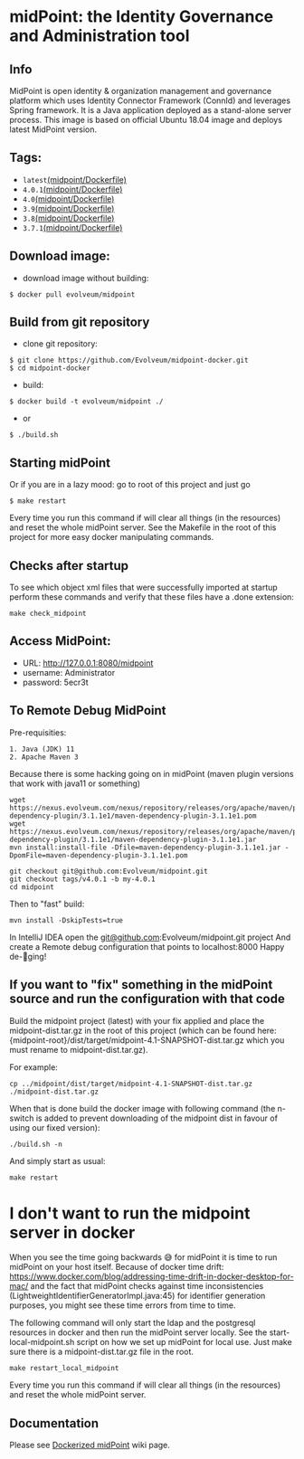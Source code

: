 # midPoint: the Identity Governance and Administration tool
## Info
MidPoint is open identity & organization management and governance platform which uses Identity Connector Framework (ConnId) and leverages Spring framework. It is a Java application deployed as a stand-alone server process. This image is based on official Ubuntu 18.04 image and deploys latest MidPoint version.

## Tags:
- `latest`[(midpoint/Dockerfile)](https://github.com/Evolveum/midpoint-docker)
- `4.0.1`[(midpoint/Dockerfile)](https://github.com/Evolveum/midpoint-docker/tree/4.0.1)
- `4.0`[(midpoint/Dockerfile)](https://github.com/Evolveum/midpoint-docker/tree/4.0)
- `3.9`[(midpoint/Dockerfile)](https://github.com/Evolveum/midpoint-docker/tree/3.9)
- `3.8`[(midpoint/Dockerfile)](https://github.com/Evolveum/midpoint-docker/tree/3.8)
- `3.7.1`[(midpoint/Dockerfile)](https://github.com/Evolveum/midpoint-docker/tree/3.7.1)

## Download image:
- download image without building:
```
$ docker pull evolveum/midpoint
```

## Build from git repository  
- clone git repository:
```
$ git clone https://github.com/Evolveum/midpoint-docker.git
$ cd midpoint-docker
```
- build:
```
$ docker build -t evolveum/midpoint ./
```
- or
```
$ ./build.sh
```

## Starting midPoint

Or if you are in a lazy mood: go to root of this project and just go

```
$ make restart
```
Every time you run this command if will clear all things (in the resources) and reset the whole midPoint server.
See the Makefile in the root of this project for more easy docker manipulating commands.

## Checks after startup

To see which object xml files that were successfully imported at startup perform these commands
and verify that these files have a .done extension:

```
make check_midpoint
```

## Access MidPoint:
- URL: http://127.0.0.1:8080/midpoint
- username: Administrator
- password: 5ecr3t

## To Remote Debug MidPoint

Pre-requisities:

    1. Java (JDK) 11
    2. Apache Maven 3

Because there is some hacking going on in midPoint (maven plugin versions that work with java11 or something)
```
wget https://nexus.evolveum.com/nexus/repository/releases/org/apache/maven/plugins/maven-dependency-plugin/3.1.1e1/maven-dependency-plugin-3.1.1e1.pom
wget https://nexus.evolveum.com/nexus/repository/releases/org/apache/maven/plugins/maven-dependency-plugin/3.1.1e1/maven-dependency-plugin-3.1.1e1.jar
mvn install:install-file -Dfile=maven-dependency-plugin-3.1.1e1.jar -DpomFile=maven-dependency-plugin-3.1.1e1.pom
```

```
git checkout git@github.com:Evolveum/midpoint.git
git checkout tags/v4.0.1 -b my-4.0.1
cd midpoint
```

Then to "fast" build:
```
mvn install -DskipTests=true
```

In IntelliJ IDEA open the git@github.com:Evolveum/midpoint.git project
And create a Remote debug configuration that points to localhost:8000
Happy de-🐞ging!

## If you want to "fix" something in the midPoint source and run the configuration with that code

Build the midpoint project (latest) with your fix applied and place the midpoint-dist.tar.gz in the root of this project
(which can be found here: {midpoint-root}/dist/target/midpoint-4.1-SNAPSHOT-dist.tar.gz which you must rename to midpoint-dist.tar.gz).

For example:
```
cp ../midpoint/dist/target/midpoint-4.1-SNAPSHOT-dist.tar.gz ./midpoint-dist.tar.gz
```

When that is done build the docker image with following command (the n-switch is added to prevent downloading of the midpoint dist in favour of using our fixed version):
```
./build.sh -n
```

And simply start as usual:
```
make restart
```

# I don't want to run the midpoint server in docker

When you see the time going backwards 😅 for midPoint it is time to run midPoint on your host itself.
Because of docker time drift: https://www.docker.com/blog/addressing-time-drift-in-docker-desktop-for-mac/ and the fact
that midPoint checks against time inconsistencies (LightweightIdentifierGeneratorImpl.java:45) for identifier generation
purposes, you might see these time errors from time to time.

The following command will only start the ldap and the postgresql resources in docker and then run the midPoint server locally.
See the start-local-midpoint.sh script on how we set up midPoint for local use. Just make sure there is a midpoint-dist.tar.gz file in the root.

```
make restart_local_midpoint
```

Every time you run this command if will clear all things (in the resources) and reset the whole midPoint server.

## Documentation
Please see [Dockerized midPoint](https://wiki.evolveum.com/display/midPoint/Dockerized+midPoint) wiki page.
